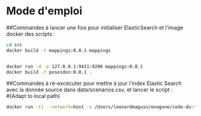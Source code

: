 

Mode d'emploi 
========================

##Commandes à lancer une fois pour initialiser ElasticSearch et l'image docker des scripts :

```sh
cd src
docker build -t mappings:0.0.1 mappings


docker run -d -p 127.0.0.1:9411:9200 mappings:0.0.1
docker build -t poseidon:0.0.1 .
```

##Commandes à ré-excécuter pour mettre à jour l'index Elastic Search avec la donnée source dans data/scenarios.csv, et lancer le script :  
#(Adapt to local path)

```sh
docker run -ti --network=host -v /Users/leonardmaguin/onogone/code-du-travail-numerique-leo/code_travail_scenario/data:/data poseidon:0.0.1
```